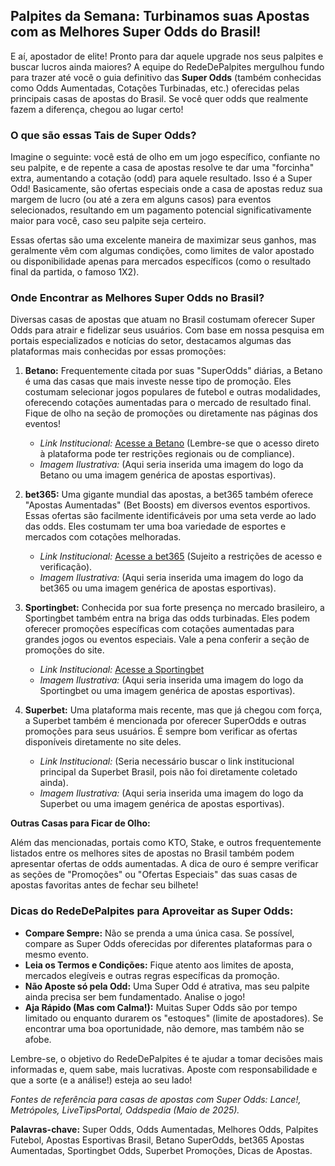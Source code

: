 ## Palpites da Semana: Turbinamos suas Apostas com as Melhores Super Odds do Brasil!

E aí, apostador de elite! Pronto para dar aquele upgrade nos seus palpites e buscar lucros ainda maiores? A equipe do RedeDePalpites mergulhou fundo para trazer até você o guia definitivo das **Super Odds** (também conhecidas como Odds Aumentadas, Cotações Turbinadas, etc.) oferecidas pelas principais casas de apostas do Brasil. Se você quer odds que realmente fazem a diferença, chegou ao lugar certo!

### O que são essas Tais de Super Odds?

Imagine o seguinte: você está de olho em um jogo específico, confiante no seu palpite, e de repente a casa de apostas resolve te dar uma "forcinha" extra, aumentando a cotação (odd) para aquele resultado. Isso é a Super Odd! Basicamente, são ofertas especiais onde a casa de apostas reduz sua margem de lucro (ou até a zera em alguns casos) para eventos selecionados, resultando em um pagamento potencial significativamente maior para você, caso seu palpite seja certeiro.

Essas ofertas são uma excelente maneira de maximizar seus ganhos, mas geralmente vêm com algumas condições, como limites de valor apostado ou disponibilidade apenas para mercados específicos (como o resultado final da partida, o famoso 1X2).

### Onde Encontrar as Melhores Super Odds no Brasil?

Diversas casas de apostas que atuam no Brasil costumam oferecer Super Odds para atrair e fidelizar seus usuários. Com base em nossa pesquisa em portais especializados e notícias do setor, destacamos algumas das plataformas mais conhecidas por essas promoções:

1.  **Betano:** Frequentemente citada por suas "SuperOdds" diárias, a Betano é uma das casas que mais investe nesse tipo de promoção. Eles costumam selecionar jogos populares de futebol e outras modalidades, oferecendo cotações aumentadas para o mercado de resultado final. Fique de olho na seção de promoções ou diretamente nas páginas dos eventos!
    *   *Link Institucional:* [Acesse a Betano](https://www.betano.com.br) (Lembre-se que o acesso direto à plataforma pode ter restrições regionais ou de compliance).
    *   *Imagem Ilustrativa:* (Aqui seria inserida uma imagem do logo da Betano ou uma imagem genérica de apostas esportivas).

2.  **bet365:** Uma gigante mundial das apostas, a bet365 também oferece "Apostas Aumentadas" (Bet Boosts) em diversos eventos esportivos. Essas ofertas são facilmente identificáveis por uma seta verde ao lado das odds. Eles costumam ter uma boa variedade de esportes e mercados com cotações melhoradas.
    *   *Link Institucional:* [Acesse a bet365](https://www.bet365.com) (Sujeito a restrições de acesso e verificação).
    *   *Imagem Ilustrativa:* (Aqui seria inserida uma imagem do logo da bet365 ou uma imagem genérica de apostas esportivas).

3.  **Sportingbet:** Conhecida por sua forte presença no mercado brasileiro, a Sportingbet também entra na briga das odds turbinadas. Eles podem oferecer promoções específicas com cotações aumentadas para grandes jogos ou eventos especiais. Vale a pena conferir a seção de promoções do site.
    *   *Link Institucional:* [Acesse a Sportingbet](https://sports.sportingbet.com/pt-br/sports)
    *   *Imagem Ilustrativa:* (Aqui seria inserida uma imagem do logo da Sportingbet ou uma imagem genérica de apostas esportivas).

4.  **Superbet:** Uma plataforma mais recente, mas que já chegou com força, a Superbet também é mencionada por oferecer SuperOdds e outras promoções para seus usuários. É sempre bom verificar as ofertas disponíveis diretamente no site deles.
    *   *Link Institucional:* (Seria necessário buscar o link institucional principal da Superbet Brasil, pois não foi diretamente coletado ainda).
    *   *Imagem Ilustrativa:* (Aqui seria inserida uma imagem do logo da Superbet ou uma imagem genérica de apostas esportivas).

**Outras Casas para Ficar de Olho:**

Além das mencionadas, portais como KTO, Stake, e outros frequentemente listados entre os melhores sites de apostas no Brasil também podem apresentar ofertas de odds aumentadas. A dica de ouro é sempre verificar as seções de "Promoções" ou "Ofertas Especiais" das suas casas de apostas favoritas antes de fechar seu bilhete!

### Dicas do RedeDePalpites para Aproveitar as Super Odds:

*   **Compare Sempre:** Não se prenda a uma única casa. Se possível, compare as Super Odds oferecidas por diferentes plataformas para o mesmo evento.
*   **Leia os Termos e Condições:** Fique atento aos limites de aposta, mercados elegíveis e outras regras específicas da promoção.
*   **Não Aposte só pela Odd:** Uma Super Odd é atrativa, mas seu palpite ainda precisa ser bem fundamentado. Analise o jogo!
*   **Aja Rápido (Mas com Calma!):** Muitas Super Odds são por tempo limitado ou enquanto durarem os "estoques" (limite de apostadores). Se encontrar uma boa oportunidade, não demore, mas também não se afobe.

Lembre-se, o objetivo do RedeDePalpites é te ajudar a tomar decisões mais informadas e, quem sabe, mais lucrativas. Aposte com responsabilidade e que a sorte (e a análise!) esteja ao seu lado!

*Fontes de referência para casas de apostas com Super Odds: Lance!, Metrópoles, LiveTipsPortal, Oddspedia (Maio de 2025).*

**Palavras-chave:** Super Odds, Odds Aumentadas, Melhores Odds, Palpites Futebol, Apostas Esportivas Brasil, Betano SuperOdds, bet365 Apostas Aumentadas, Sportingbet Odds, Superbet Promoções, Dicas de Apostas.
